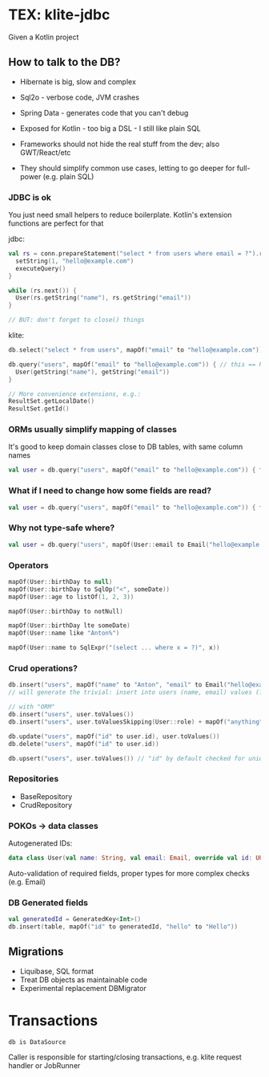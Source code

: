 # TEX: klite-jdbc

Given a Kotlin project

## How to talk to the DB?

* Hibernate is big, slow and complex
* Sql2o - verbose code, JVM crashes
* Spring Data - generates code that you can't debug
* Exposed for Kotlin - too big a DSL - I still like plain SQL

* Frameworks should not hide the real stuff from the dev; also GWT/React/etc
* They should simplify common use cases, letting to go deeper for full-power (e.g. plain SQL)

### JDBC is ok

You just need small helpers to reduce boilerplate.
Kotlin's extension functions are perfect for that

jdbc:
```kotlin
val rs = conn.prepareStatement("select * from users where email = ?").run {
  setString(1, "hello@example.com")
  executeQuery()
}

while (rs.next()) {
  User(rs.getString("name"), rs.getString("email"))
}

// BUT: don't forget to close() things
```

klite:
```kotlin
db.select("select * from users", mapOf("email" to "hello@example.com"))

db.query("users", mapOf("email" to "hello@example.com")) { // this == ResultSet
  User(getString("name"), getString("email"))
}

// More convenience extensions, e.g.:
ResultSet.getLocalDate()
ResultSet.getId()
```

### ORMs usually simplify mapping of classes

It's good to keep domain classes close to DB tables, with same column names

```kotlin
val user = db.query("users", mapOf("email" to "hello@example.com")) { fromValues<User>() }.first()
```


### What if I need to change how some fields are read?

```kotlin
val user = db.query("users", mapOf("email" to "hello@example.com")) { fromValues(User::role to Role.BACKOFFICE) }
```

### Why not type-safe where?

```kotlin
val user = db.query("users", mapOf(User::email to Email("hello@example.com"))) { fromValues() }
```

### Operators

```kotlin
mapOf(User::birthDay to null)
mapOf(User::birthDay to SqlOp("<", someDate))
mapOf(User::age to listOf(1, 2, 3))

mapOf(User::birthDay to notNull)

mapOf(User::birthDay lte someDate)
mapOf(User::name like "Anton%")

mapOf(User::name to SqlExpr("(select ... where x = ?)", x))
```

### Crud operations?

```kotlin
db.insert("users", mapOf("name" to "Anton", "email" to Email("hello@example.com")))
// will generate the trivial: insert into users (name, email) values (?, ?)

// with "ORM"
db.insert("users", user.toValues())
db.insert("users", user.toValuesSkipping(User::role) + mapOf("anything" to "else"))

db.update("users", mapOf("id" to user.id), user.toValues())
db.delete("users", mapOf("id" to user.id))

db.upsert("users", user.toValues()) // "id" by default checked for uniqueness
```

### Repositories

* BaseRepository
* CrudRepository

### POKOs -> data classes

Autogenerated IDs:

```kotlin
data class User(val name: String, val email: Email, override val id: UUID = randomUUID()): Entity
```

Auto-validation of required fields, proper types for more complex checks (e.g. Email)

### DB Generated fields

```kotlin
val generatedId = GeneratedKey<Int>()
db.insert(table, mapOf("id" to generatedId, "hello" to "Hello"))
```

## Migrations

* Liquibase, SQL format
* Treat DB objects as maintainable code
* Experimental replacement DBMigrator

# Transactions

`db is DataSource`

Caller is responsible for starting/closing transactions, e.g. klite request handler or JobRunner
